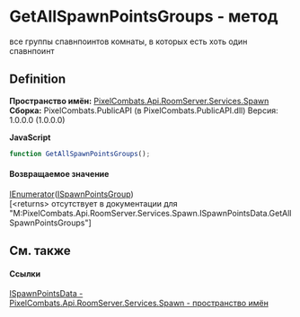 # GetAllSpawnPointsGroups - метод


все группы спавнпоинтов комнаты, в которых есть хоть один спавнпоинт



## Definition
**Пространство имён:** <a href="0971793b-47eb-58b2-d7a8-6c570042d7d9">PixelCombats.Api.RoomServer.Services.Spawn</a>  
**Сборка:** PixelCombats.PublicAPI (в PixelCombats.PublicAPI.dll) Версия: 1.0.0.0 (1.0.0.0)

**JavaScript**
``` JavaScript
function GetAllSpawnPointsGroups();
```



#### Возвращаемое значение
<a href="https://learn.microsoft.com/dotnet/api/system.collections.generic.ienumerator-1" target="_blank" rel="noopener noreferrer">IEnumerator</a>(<a href="026709df-d5c6-d2ed-d995-84e15522be5c">ISpawnPointsGroup</a>)  
\[&lt;returns&gt; отсутствует в документации для "M:PixelCombats.Api.RoomServer.Services.Spawn.ISpawnPointsData.GetAllSpawnPointsGroups"\]

## См. также


#### Ссылки
<a href="4f94e01f-ee19-e078-1f04-9bdc618cd382">ISpawnPointsData - </a>  
<a href="0971793b-47eb-58b2-d7a8-6c570042d7d9">PixelCombats.Api.RoomServer.Services.Spawn - пространство имён</a>  
